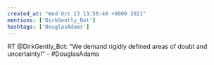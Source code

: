 ```yaml
---
created_at: "Wed Oct 13 13:50:40 +0000 2021"
mentions: ['DirkGently_Bot']
hashtags: ['DouglasAdams']
---
```


RT @DirkGently_Bot: "We demand rigidly defined areas of doubt and uncertainty!" - #DouglasAdams